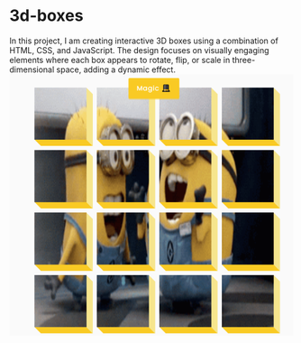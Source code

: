# 3d-boxes
In this project, I am creating interactive 3D boxes using a combination of HTML, CSS, and JavaScript. The design focuses on visually engaging elements where each box appears to rotate, flip, or scale in three-dimensional space, adding a dynamic effect.
![3D-boxes](3D-boxes.png)


